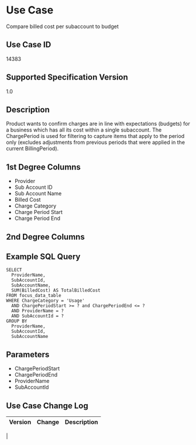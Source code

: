 # Use Case

Compare billed cost per subaccount to budget

## Use Case ID
14383

## Supported Specification Version
1.0

## Description
Product wants to confirm charges are in line with expectations (budgets) for a business which has all its cost within a single subaccount. The ChargePeriod is used for filtering to capture items that apply to the period only (excludes adjustments from previous periods that were applied in the current BillingPeriod).

## 1st Degree Columns
* Provider
* Sub Account ID
* Sub Account Name
* Billed Cost
* Charge Category
* Charge Period Start
* Charge Period End

## 2nd Degree Columns



## Example SQL Query
```
SELECT
  ProviderName,
  SubAccountId,
  SubAccountName,
  SUM(BilledCost) AS TotalBilledCost
FROM focus_data_table
WHERE ChargeCategory = 'Usage'
  AND ChargePeriodStart >= ? and ChargePeriodEnd <= ?
  AND ProviderName = ?  
  AND SubAccountId = ?  
GROUP BY
  ProviderName,
  SubAccountId,
  SubAccountName
```

## Parameters
* ChargePeriodStart
* ChargePeriodEnd
* ProviderName
* SubAccountId

## Use Case Change Log
| Version | Change | Description |
| :-------| :------| :-----------|
| 